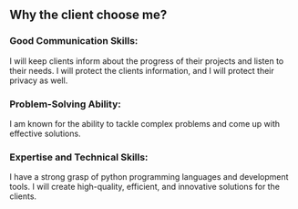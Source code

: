## Why the client choose me?

### Good Communication Skills: 
I will keep clients inform about the progress of their projects and listen to their needs. I will protect the clients information, and I will  protect their privacy as well. 

### Problem-Solving Ability: 
I am known for the ability to tackle complex problems and come up with effective solutions.

### Expertise and Technical Skills: 
I have a strong grasp of python programming languages and development tools. I will create high-quality, efficient, and innovative solutions for the clients.
